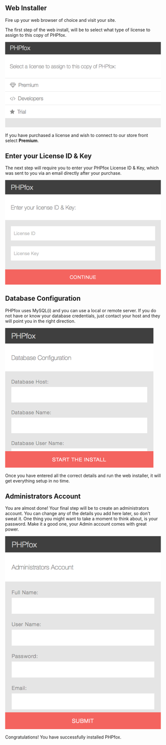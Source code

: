 ## Web Installer

Fire up your web browser of choice and visit your site.

The first step of the web install, will be to select what type of license to assign to this copy of PHPfox.

![](/assets/img/select-a-license.png)

If you have purchased a license and wish to connect to our store front select **Premium**.

## Enter your License ID & Key

The next step will require you to enter your PHPfox License ID & Key, which was sent to you via an email directly after your purchase.

![](/assets/img/enter-license-id.png)

## Database Configuration

PHPfox uses MySQL(i) and you can use a local or remote server. If you do not have or know your database credentials, just contact your host
 and they will point you in the right direction.

![](/assets/img/database-configuration.png)

Once you have entered all the correct details and run the web installer, it will get everything setup in no time.

## Administrators Account

You are almost done! Your final step will be to create an administrators account. You can change any of the details you add here later,
so don't sweat it. One thing you might want to take a moment to think about, is your password. Make it a good one, your Admin account comes
with great power.

![](/assets/img/admin-account.png)

Congratulations! You have successfully installed PHPfox.